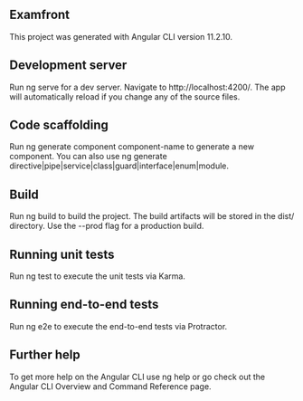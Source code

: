 Examfront
-------------------------------------------
This project was generated with Angular CLI version 11.2.10.


Development server
-------------------------------------------
Run ng serve for a dev server. Navigate to http://localhost:4200/. The app will automatically reload if you change any of the source files.

Code scaffolding
-------------------------------------------
Run ng generate component component-name to generate a new component. You can also use ng generate directive|pipe|service|class|guard|interface|enum|module.

Build
-------------------------------------------
Run ng build to build the project. The build artifacts will be stored in the dist/ directory. Use the --prod flag for a production build.

Running unit tests
-------------------------------------------
Run ng test to execute the unit tests via Karma.

Running end-to-end tests
-------------------------------------------
Run ng e2e to execute the end-to-end tests via Protractor.

Further help
-------------------------------------------
To get more help on the Angular CLI use ng help or go check out the Angular CLI Overview and Command Reference page.
